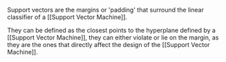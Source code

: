 Support vectors are the margins or 'padding' that surround the linear classifier of a [[Support Vector Machine]]. 

They can be defined as the closest points to the hyperplane defined by a [[Support Vector Machine]], they can either violate or lie on the margin, as they are the ones that directly affect the design of the [[Support Vector Machine]].



